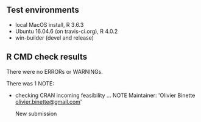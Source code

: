 ## Test environments
* local MacOS install, R 3.6.3
* Ubuntu 16.04.6 (on travis-ci.org), R 4.0.2
* win-builder (devel and release)

## R CMD check results
There were no ERRORs or WARNINGs. 

There was 1 NOTE:
* checking CRAN incoming feasibility ... NOTE
  Maintainer: 'Olivier Binette <olivier.binette@gmail.com>'

  New submission
